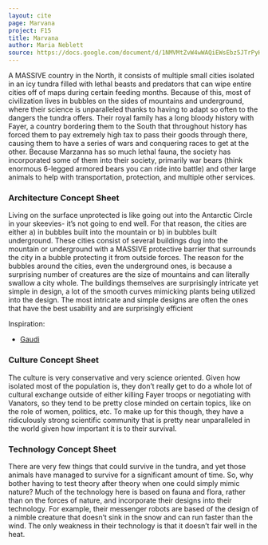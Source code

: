 ```yaml
---
layout: cite
page: Marvana
project: F15
title: Marvana
author: Maria Neblett
source: https://docs.google.com/document/d/1NMVMtZvW4wWAQiEWsEbz5JTrPyHgKU9KS8RNLc1lGoE/edit?usp=sharing
---
```

A MASSIVE country in the North, it consists of multiple small cities isolated in an icy tundra filled with lethal beasts and predators that can wipe entire cities off of maps during certain feeding months. Because of this, most of civilization lives in bubbles on the sides of mountains and underground, where their science is unparalleled thanks to having to adapt so often to the dangers the tundra offers. Their royal family has a long bloody history with Fayer, a country bordering them to the South that throughout history has forced them to pay extremely high tax to pass their goods through there, causing them to have a series of wars and conquering races to get at the other. Because Marzanna has so much lethal fauna, the society has incorporated some of them into their society, primarily war bears (think enormous 6-legged armored bears you can ride into battle) and other large animals to help with transportation, protection, and multiple other services.

### Architecture Concept Sheet

Living on the surface unprotected is like going out into the Antarctic Circle in your skeevies- it’s not going to end well. For that reason, the cities are either a) in bubbles built into the mountain or b) in bubbles built underground. These cities consist of several buildings dug into the mountain or underground with a MASSIVE protective barrier that surrounds the city in a bubble protecting it from outside forces. The reason for the bubbles around the cities, even the underground ones, is because a surprising number of creatures are the size of mountains and can literally swallow a city whole. The buildings themselves are surprisingly intricate yet simple in design, a lot of the smooth curves mimicking plants being utilized into the design. The most intricate and simple designs are often the ones that have the best usability and are surprisingly efficient

Inspiration:

- [Gaudi](https://www.google.com/search?q=bubble+cities&espv=2&biw=1366&bih=667&source=lnms&tbm=isch&sa=X&ved=0CAYQ_AUoAWoVChMI5cO5qNKJyAIVRI4NCh2w1w8j#tbm=isch&q=gaudi)

### Culture Concept Sheet

The culture is very conservative and very science oriented. Given how isolated most of the population is, they don’t really get to do a whole lot of cultural exchange outside of either killing Fayer troops or negotiating with Vanators, so they tend to be pretty close minded on certain topics, like on the role of women, politics, etc. To make up for this though, they have a ridiculously strong scientific community that is pretty near unparalleled in the world given how important it is to their survival.

### Technology Concept Sheet

There are very few things that could survive in the tundra, and yet those animals have managed to survive for a significant amount of time. So, why bother having to test theory after theory when one could simply mimic nature? Much of the technology here is based on fauna and flora, rather than on the forces of nature, and incorporate their designs into their technology. For example, their messenger robots are based of the design of a nimble creature that doesn’t sink in the snow and can run faster than the wind. The only weakness in their technology is that it doesn’t fair well in the heat.
